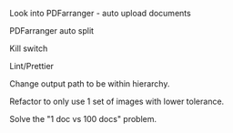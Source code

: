 
Look into PDFarranger - auto upload documents

PDFarranger auto split

Kill switch

Lint/Prettier

Change output path to be within hierarchy.

Refactor to only use 1 set of images with lower tolerance.

Solve the "1 doc vs 100 docs" problem.